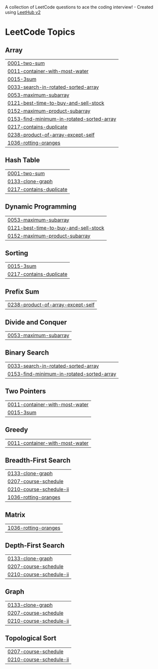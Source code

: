 A collection of LeetCode questions to ace the coding interview! - Created using [LeetHub v2](https://github.com/arunbhardwaj/LeetHub-2.0)
<!---LeetCode Topics Start-->
# LeetCode Topics
## Array
|  |
| ------- |
| [0001-two-sum](https://github.com/tarangdwivedy123/DSA/tree/master/0001-two-sum) |
| [0011-container-with-most-water](https://github.com/tarangdwivedy123/DSA/tree/master/0011-container-with-most-water) |
| [0015-3sum](https://github.com/tarangdwivedy123/DSA/tree/master/0015-3sum) |
| [0033-search-in-rotated-sorted-array](https://github.com/tarangdwivedy123/DSA/tree/master/0033-search-in-rotated-sorted-array) |
| [0053-maximum-subarray](https://github.com/tarangdwivedy123/DSA/tree/master/0053-maximum-subarray) |
| [0121-best-time-to-buy-and-sell-stock](https://github.com/tarangdwivedy123/DSA/tree/master/0121-best-time-to-buy-and-sell-stock) |
| [0152-maximum-product-subarray](https://github.com/tarangdwivedy123/DSA/tree/master/0152-maximum-product-subarray) |
| [0153-find-minimum-in-rotated-sorted-array](https://github.com/tarangdwivedy123/DSA/tree/master/0153-find-minimum-in-rotated-sorted-array) |
| [0217-contains-duplicate](https://github.com/tarangdwivedy123/DSA/tree/master/0217-contains-duplicate) |
| [0238-product-of-array-except-self](https://github.com/tarangdwivedy123/DSA/tree/master/0238-product-of-array-except-self) |
| [1036-rotting-oranges](https://github.com/tarangdwivedy123/DSA/tree/master/1036-rotting-oranges) |
## Hash Table
|  |
| ------- |
| [0001-two-sum](https://github.com/tarangdwivedy123/DSA/tree/master/0001-two-sum) |
| [0133-clone-graph](https://github.com/tarangdwivedy123/DSA/tree/master/0133-clone-graph) |
| [0217-contains-duplicate](https://github.com/tarangdwivedy123/DSA/tree/master/0217-contains-duplicate) |
## Dynamic Programming
|  |
| ------- |
| [0053-maximum-subarray](https://github.com/tarangdwivedy123/DSA/tree/master/0053-maximum-subarray) |
| [0121-best-time-to-buy-and-sell-stock](https://github.com/tarangdwivedy123/DSA/tree/master/0121-best-time-to-buy-and-sell-stock) |
| [0152-maximum-product-subarray](https://github.com/tarangdwivedy123/DSA/tree/master/0152-maximum-product-subarray) |
## Sorting
|  |
| ------- |
| [0015-3sum](https://github.com/tarangdwivedy123/DSA/tree/master/0015-3sum) |
| [0217-contains-duplicate](https://github.com/tarangdwivedy123/DSA/tree/master/0217-contains-duplicate) |
## Prefix Sum
|  |
| ------- |
| [0238-product-of-array-except-self](https://github.com/tarangdwivedy123/DSA/tree/master/0238-product-of-array-except-self) |
## Divide and Conquer
|  |
| ------- |
| [0053-maximum-subarray](https://github.com/tarangdwivedy123/DSA/tree/master/0053-maximum-subarray) |
## Binary Search
|  |
| ------- |
| [0033-search-in-rotated-sorted-array](https://github.com/tarangdwivedy123/DSA/tree/master/0033-search-in-rotated-sorted-array) |
| [0153-find-minimum-in-rotated-sorted-array](https://github.com/tarangdwivedy123/DSA/tree/master/0153-find-minimum-in-rotated-sorted-array) |
## Two Pointers
|  |
| ------- |
| [0011-container-with-most-water](https://github.com/tarangdwivedy123/DSA/tree/master/0011-container-with-most-water) |
| [0015-3sum](https://github.com/tarangdwivedy123/DSA/tree/master/0015-3sum) |
## Greedy
|  |
| ------- |
| [0011-container-with-most-water](https://github.com/tarangdwivedy123/DSA/tree/master/0011-container-with-most-water) |
## Breadth-First Search
|  |
| ------- |
| [0133-clone-graph](https://github.com/tarangdwivedy123/DSA/tree/master/0133-clone-graph) |
| [0207-course-schedule](https://github.com/tarangdwivedy123/DSA/tree/master/0207-course-schedule) |
| [0210-course-schedule-ii](https://github.com/tarangdwivedy123/DSA/tree/master/0210-course-schedule-ii) |
| [1036-rotting-oranges](https://github.com/tarangdwivedy123/DSA/tree/master/1036-rotting-oranges) |
## Matrix
|  |
| ------- |
| [1036-rotting-oranges](https://github.com/tarangdwivedy123/DSA/tree/master/1036-rotting-oranges) |
## Depth-First Search
|  |
| ------- |
| [0133-clone-graph](https://github.com/tarangdwivedy123/DSA/tree/master/0133-clone-graph) |
| [0207-course-schedule](https://github.com/tarangdwivedy123/DSA/tree/master/0207-course-schedule) |
| [0210-course-schedule-ii](https://github.com/tarangdwivedy123/DSA/tree/master/0210-course-schedule-ii) |
## Graph
|  |
| ------- |
| [0133-clone-graph](https://github.com/tarangdwivedy123/DSA/tree/master/0133-clone-graph) |
| [0207-course-schedule](https://github.com/tarangdwivedy123/DSA/tree/master/0207-course-schedule) |
| [0210-course-schedule-ii](https://github.com/tarangdwivedy123/DSA/tree/master/0210-course-schedule-ii) |
## Topological Sort
|  |
| ------- |
| [0207-course-schedule](https://github.com/tarangdwivedy123/DSA/tree/master/0207-course-schedule) |
| [0210-course-schedule-ii](https://github.com/tarangdwivedy123/DSA/tree/master/0210-course-schedule-ii) |
<!---LeetCode Topics End-->